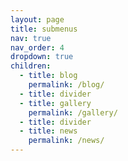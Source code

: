 ```yaml
---
layout: page
title: submenus
nav: true
nav_order: 4
dropdown: true
children:
  - title: blog
    permalink: /blog/
  - title: divider
  - title: gallery
    permalink: /gallery/
  - title: divider
  - title: news
    permalink: /news/
---
```

